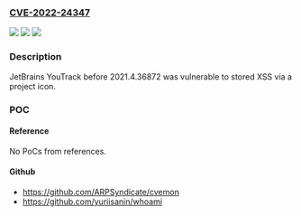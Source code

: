 ### [CVE-2022-24347](https://cve.mitre.org/cgi-bin/cvename.cgi?name=CVE-2022-24347)
![](https://img.shields.io/static/v1?label=Product&message=n%2Fa&color=blue)
![](https://img.shields.io/static/v1?label=Version&message=n%2Fa&color=blue)
![](https://img.shields.io/static/v1?label=Vulnerability&message=n%2Fa&color=brighgreen)

### Description

JetBrains YouTrack before 2021.4.36872 was vulnerable to stored XSS via a project icon.

### POC

#### Reference
No PoCs from references.

#### Github
- https://github.com/ARPSyndicate/cvemon
- https://github.com/yuriisanin/whoami

